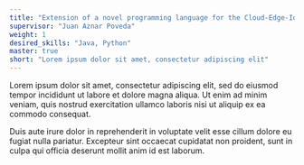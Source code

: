 ```yaml
---
title: "Extension of a novel programming language for the Cloud-Edge-IoT continuum"
supervisor: "Juan Aznar Poveda"
weight: 1
desired_skills: "Java, Python"
master: true
short: "Lorem ipsum dolor sit amet, consectetur adipiscing elit"
---
```


Lorem ipsum dolor sit amet, consectetur adipiscing elit, sed do eiusmod tempor incididunt ut labore et dolore magna aliqua. Ut enim ad minim veniam, quis nostrud exercitation ullamco laboris nisi ut aliquip ex ea commodo consequat.

Duis aute irure dolor in reprehenderit in voluptate velit esse cillum dolore eu fugiat nulla pariatur. Excepteur sint occaecat cupidatat non proident, sunt in culpa qui officia deserunt mollit anim id est laborum.
